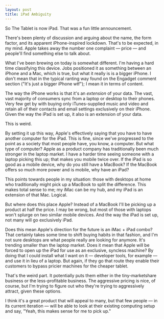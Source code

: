 ```yaml
---
layout: post
title: iPad Ambiguity
---
```


So The Tablet is now iPad. That was a fun little announcement.

There's been plenty of discussion and arguing about the name, the form factor, and its apparent iPhone-inspired lockdown. That's to be expected, in my mind. Apple takes away the number one complaint — price — and people'll find something else to talk about.

What I've been brewing on today is somewhat different. I'm having a hard time classifying this device. Jobs positioned it as something between an iPhone and a Mac, which is true, but what it really is is a bigger iPhone. I don't mean that in the typical ranting way found on the Engadget comment section ("It's just a bigger iPhone wtf"); I mean it in terms of content.

The way the iPhone works is that it's an *extension* of your data. The vast, vast majority of consumers sync from a laptop or desktop to their phones. Very few get by with buying only iTunes-supplied music and video and retain all of their contacts and email settings exclusively on their iPhone. Given the way the iPad is set up, it also is an extension of your data.

This is weird.

By setting it up this way, Apple's effectively saying that you have to have another computer for the iPad. This is fine, since we've progressed to the point as a society that most people have, you know, a computer. But what type of computer? Apple as a product company has traditionally been much stronger in the laptop market. I have a harder time seeing someone with a laptop picking this up; that makes you mobile twice over. If the iPad is so good as a mobile device, why do you still have a MacBook? If the MacBook offers so much more power and is mobile, why have an iPad?

This points towards people in my situation: those with desktops at home who traditionally might pick up a MacBook to split the difference. This makes total sense to me; my iMac can be my hub, and my iPad is an extension of that Mac. Logical.

But where does this place Apple? Instead of a MacBook I'll be picking up a product at half the price. I may be wrong, but most of those with laptops won't splurge on two similar mobile devices. And the way the iPad is set up, not many will go exclusively iPad.

Does this mean Apple's direction for the future is an iMac + iPad combo? That certainly takes some time to shift buying habits in that fashion, and I'm not sure desktops are what people really are looking for anymore. It's trending smaller than the laptop market. Does it mean that Apple will be forced to open up the iPad for use as an exclusive, syncless machine? By doing that I could install what I want on it — developer tools, for example — and use it in lieu of a laptop. But again, if they go that route they enable their customers to bypass pricier machines for the cheaper tablet.

That's the weird part. It potentially puts them either in the tiny-marketshare business or the less-profitable business. The aggressive pricing is nice, of course, but I'm trying to figure out who they're trying to aggressively attract, given these options.

I think it's a great product that will appeal to many, but that few people — in its current iteration — will be able to look at their existing computing setup and say, "Yeah, this makes sense for me to pick up."